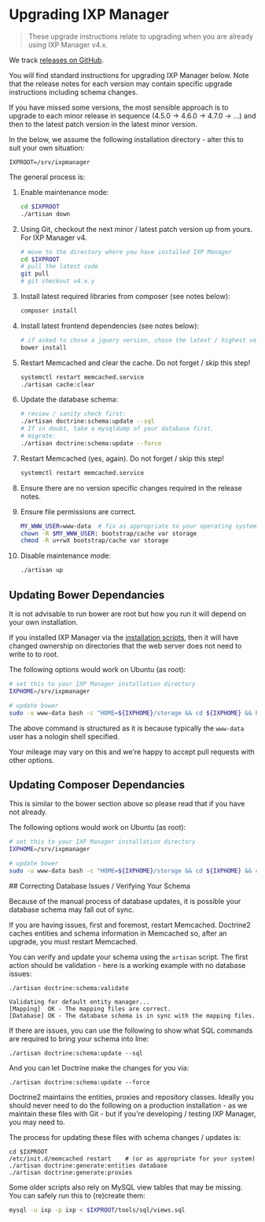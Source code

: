 # Upgrading IXP Manager

> These upgrade instructions relate to upgrading when you are already using IXP Manager v4.x.

We track [releases on GitHub](https://github.com/inex/IXP-Manager/releases).

You will find standard instructions for upgrading IXP Manager below. Note that the release notes for each version may contain specific upgrade instructions including schema changes.

If you have missed some versions, the most sensible approach is to upgrade to each minor release in sequence (4.5.0 -> 4.6.0 -> 4.7.0 -> ...) and then to the latest patch version in the latest minor version.

In the below, we assume the following installation directory - alter this to suit your own situation:

```
IXPROOT=/srv/ixpmanager
```


The general process is:

1. Enable maintenance mode:

    ```sh
    cd $IXPROOT
    ./artisan down
    ```

2. Using Git, checkout the next minor / latest patch version up from yours. For IXP Manager v4.

    ```sh
    # move to the directory where you have installed IXP Manager
    cd $IXPROOT
    # pull the latest code
    git pull
    # git checkout v4.x.y
    ```

3. Install latest required libraries from composer (see notes below):

    ```sh
    composer install
    ```

4. Install latest frontend dependencies (see notes below):

    ```sh
    # if asked to chose a jquery version, chose the latest / highest version offered
    bower install
    ```

5. Restart Memcached and clear the cache. Do not forget / skip this step!

    ```sh
    systemctl restart memcached.service
    ./artisan cache:clear
    ```

6. Update the database schema:

    ```sh
    # review / sanity check first:
    ./artisan doctrine:schema:update --sql
    # If in doubt, take a mysqldump of your database first.
    # migrate:
    ./artisan doctrine:schema:update --force
    ```

7. Restart Memcached (yes, again). Do not forget / skip this step!

    ```sh
    systemctl restart memcached.service
    ```

8. Ensure there are no version specific changes required in the release notes.

9. Ensure file permissions are correct.

    ```sh
    MY_WWW_USER=www-data  # fix as appropriate to your operating system
    chown -R $MY_WWW_USER: bootstrap/cache var storage
    chmod -R u+rwX bootstrap/cache var storage
    ```

10. Disable maintenance mode:

    ```sh
    ./artisan up
    ```

## Updating Bower Dependancies

It is not advisable to run bower are root but how you run it will depend on your own installation.

If you installed IXP Manager via the [installation scripts](automated-script.md), then it will have changed ownership on directories that the web server does not need to write to to root.

The following options would work on Ubuntu (as root):

```sh
# set this to your IXP Manager installation directory
IXPHOME=/srv/ixpmanager

# update bower
sudo -u www-data bash -c "HOME=${IXPHOME}/storage && cd ${IXPHOME} && bower --config.interactive=false -f update"
```

The above command is structured as it is because typically the `www-data` user has a nologin shell specified.

Your mileage may vary on this and we're happy to accept pull requests with other options.

## Updating Composer Dependancies

This is similar to the bower section above so please read that if you have not already.

The following options would work on Ubuntu (as root):

```sh
# set this to your IXP Manager installation directory
IXPHOME=/srv/ixpmanager

# update bower
sudo -u www-data bash -c "HOME=${IXPHOME}/storage && cd ${IXPHOME} && composer install"
```



## Correcting Database Issues / Verifying Your Schema

Because of the manual process of database updates, it is possible your database schema may fall out of sync.

If you are having issues, first and foremost, restart Memcached. Doctrine2 caches entities and schema information in Memcached so, after an upgrade, you must restart Memcached.

You can verify and update your schema using the `artisan` script. The first action should be validation - here is a working example with no database issues:

```
./artisan doctrine:schema:validate

Validating for default entity manager...
[Mapping]  OK - The mapping files are correct.
[Database] OK - The database schema is in sync with the mapping files.
```

If there are issues, you can use the following to show what SQL commands are required to bring your schema into line:

```
./artisan doctrine:schema:update --sql
```

And you can let Doctrine make the changes for you via:

```
./artisan doctrine:schema:update --force
```

Doctrine2 maintains the entities, proxies and repository classes. Ideally you should never need to do the following on a production installation - as we maintain these files with Git - but if you're developing / testing IXP Manager, you may need to.

The process for updating these files with schema changes / updates is:

```
cd $IXPROOT
/etc/init.d/memcached restart    # (or as appropriate for your system)
./artisan doctrine:generate:entities database
./artisan doctrine:generate:proxies
```

Some older scripts also rely on MySQL view tables that may be missing. You can safely run this to (re)create them:

```sh
mysql -u ixp -p ixp < $IXPROOT/tools/sql/views.sql
```
